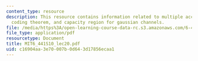 ```yaml
---
content_type: resource
description: This resource contains information related to multiple access channels,
  coding theorem, and capacity region for gaussian channels.
file: /media/https%3A/open-learning-course-data-rc.s3.amazonaws.com/6-441-information-theory-spring-2010/c16904aa3e70007b0d643d17856ecaa1_MIT6_441S10_lec20.pdf
file_type: application/pdf
resourcetype: Document
title: MIT6_441S10_lec20.pdf
uid: c16904aa-3e70-007b-0d64-3d17856ecaa1
---
```

